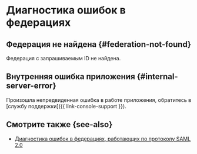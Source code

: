 # Диагностика ошибок в федерациях

## Федерация не найдена {#federation-not-found}

Федерация с запрашиваемым ID не найдена.

## Внутренняя ошибка приложения {#internal-server-error}

Произошла непредвиденная ошибка в работе приложения, обратитесь в [службу поддержки]({{ link-console-support }}).

## Смотрите также {see-also}

* [Диагностика ошибок в федерациях, работающих по протоколу SAML 2.0](saml-diagnostics.md)
